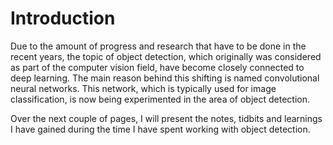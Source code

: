 # Introduction

Due to the amount of progress and research that have to be done in the recent years, the topic of object detection, which originally was considered as part of the computer vision field, have become closely connected to deep learning. The main reason behind this shifting is named convolutional neural networks. This network, which is typically used for image classification, is now being experimented in the area of object detection.

Over the next couple of pages, I will present the notes, tidbits and learnings I have gained during the time I have spent working with object detection.

